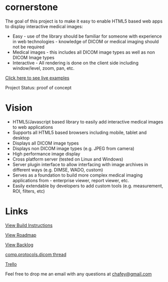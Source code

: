 cornerstone
===========

The goal of this project is to make it easy to enable HTML5 based web apps to display interactive medical images:

 * Easy - use of the library should be familiar for someone with experience in web technologies - knowledge of DICOM
or medical imaging should not be required
 * Medical images - this includes all DICOM image types as well as non DICOM Image types
 * Interactive - All rendering is done on the client side including window/level, zoom, pan, etc.

[Click here to see live examples](https://rawgithub.com/chafey/cornerstone/master/example/index.html)

Project Status: proof of concept

Vision
======
 * HTML5/Javascript based library to easily add interactive medical images to web applications
 * Supports all HTML5 based browsers including mobile, tablet and desktop
 * Displays all DICOM image types
 * Displays non DICOM image types (e.g. JPEG from camera)
 * High performance image display
 * Cross platform server (tested on Linux and Windows)
 * Server plugin interface to allow interfacing with image archives in different ways (e.g. DIMSE, WADO, custom)
 * Serves as a foundation to build more complex medical imaging applications from - enterprise viewer, report viewer, etc.
 * Easily extendable by developers to add custom tools (e.g. measurement, ROI, filters, etc)

Links
=====

[View Build Instructions](docs/build.md)

[View Roadmap](docs/roadmap.md)

[View Backlog](docs/backlog.md)

[comp.protocols.dicom thread](https://groups.google.com/forum/#!topic/comp.protocols.dicom/_2fMh69GdAM)

[Trello](https://trello.com/b/tGTDIyt4/cornerstone)

Feel free to drop me an email with any questions at [chafey@gmail.com](emailto:chafey@gmailcom)